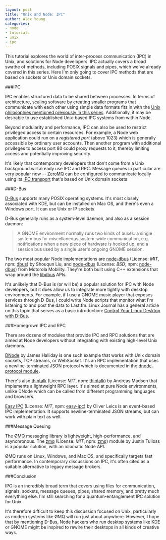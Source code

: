 ```yaml
---
layout: post
title: "Unix and Node: IPC"
author: Alex Young
categories: 
- node
- tutorials
- unix
- ipc
---
```


This tutorial explores the world of inter-process communication (IPC) in Unix, and solutions for Node developers.  IPC actually covers a broad swathe of methods, including POSIX signals and pipes, which we've already covered in this series.  Here I'm only going to cover IPC methods that are based on sockets or Unix domain sockets.

###IPC

IPC enables structured data to be shared between processes.  In terms of architecture, scaling software by creating smaller programs that communicate with each other using simple data formats fits in with the [Unix philosophies mentioned previously in this series](http://dailyjs.com/2012/02/09/unix-node/).  Additionally, it may be desirable to use established Unix-based IPC systems from within Node.

Beyond modularity and performance, IPC can also be used to restrict privileged access to certain resources.  For example, a Node web application could run on a _registered port_ (above 1023) which is generally accessible by ordinary user accounts.  Then another program with additional privileges to access port 80 could proxy requests to it, thereby limiting access and potentially improving security.

It's likely that contemporary developers that don't come from a Unix background will already use IPC and RPC.  Message queues in particular are very popular now -- [ZeroMQ](http://www.zeromq.org/) can be configured to communicate locally using its [IPC transport](http://api.zeromq.org/2-1:zmq-ipc) that's based on Unix domain sockets

###D-Bus

[D-Bus](http://www.freedesktop.org/wiki/Software/dbus) supports many POSIX operating systems.  It's most closely associated with KDE, but can be installed on Mac OS, and there's even a Windows port.  It can use Unix or IP sockets.

D-Bus generally runs as a system-level daemon, and also as a session daemon:

> A GNOME environment normally runs two kinds of buses: a single system bus for miscellaneous system-wide communication, e.g. notifications when a new piece of hardware is hooked up; and a session bus used by a single user's ongoing GNOME session.

The two most popular Node implementations are [node-dbus](https://github.com/Shouqun/node-dbus) (License: _MIT_, npm: [dbus](http://search.npmjs.org/#/dbus)) by Shouqun Liu, and [node-dbus](https://github.com/Motorola-Mobility/node-dbus) (License: _BSD_, npm: [node-dbus](http://search.npmjs.org/#/node-dbus)) from Motorola Mobility.  They're both built using C++ extensions that wrap around the [libdbus](http://dbus.freedesktop.org/doc/api/html/index.html) APIs.

It's unlikely that D-Bus is (or will be) a popular solution for IPC with Node developers, but it does allow us to integrate more tightly with desktop environments.  For example, if I use a GNOME music player that exposes services through D-Bus, I could write Node scripts that monitor what I'm listening to and post the data to Last.fm.  Linux Journal has a general article on this topic that serves as a basic introduction: [Control Your Linux Desktop with D-Bus](http://www.linuxjournal.com/article/10455?page=0,0).

###Homegrown IPC and RPC

There are dozens of modules that provide IPC and RPC solutions that are aimed at Node developers without integrating with existing high-level Unix daemons.

[DNode](https://github.com/substack/dnode) by James Halliday is one such example that works with Unix domain sockets, TCP streams, or WebSocket.  It's an RPC implementation that uses a newline-terminated JSON protocol which is documented in the [dnode-protocol module](https://github.com/substack/dnode-protocol).

There's also [thintalk](https://github.com/AndreasMadsen/thintalk) (License: _MIT_, npm: [thintalk](http://search.npmjs.org/#/thintalk)) by Andreas Madsen that implements a lightweight RPC layer.  It's aimed at pure Node environments, unlike DNode which can be called from different programming languages and browsers.

[Easy IPC](https://github.com/oleics/node-easy-ipc) (License: _MIT_, npm: [easy-ipc](http://search.npmjs.org/#/easy-ipc)) by Oliver Leics is an event-based IPC implementation.  It supports newline-terminated JSON streams, but can work with plain text as well.

###Message Queuing

The [ØMQ](http://www.zeromq.org/) messaging library is lightweight, high-performance, and asynchronous.  The [zmq](https://github.com/JustinTulloss/zeromq.node) (License: _MIT_, npm: [zmq](http://search.npmjs.org/#/zmq)) module by Justin Tulloss is a popular solution, with an idiomatic Node API.

ØMQ runs on Linux, Windows, and Mac OS, and specifically targets fast performance.  In contemporary discussions on IPC, it's often cited as a suitable alternative to legacy message brokers.

###Conclusion

IPC is an incredibly broad term that covers using files for communication, signals, sockets, message queues, pipes, shared memory, and pretty much everything else.  I'm still searching for a quantum-entanglement IPC solution for Unix.

It's therefore difficult to keep this discussion focused on Unix, particularly as modern systems like ØMQ will run just about anywhere.  However, I hope that by mentioning D-Bus, Node hackers who run desktop systems like KDE or GNOME might be inspired to rewire their desktops in all kinds of creative ways.
